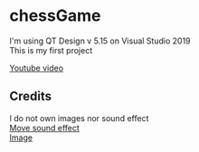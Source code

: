# chessGame
I'm using QT Design v 5.15 on Visual Studio 2019 <br />
This is my first project <br />

[Youtube video ](https://www.youtube.com/watch?v=kfmOjkVY-8U&t=9s) <br />

## Credits
I do not own images nor sound effect <br />
[Move sound effect ](https://freesound.org/people/mh2o/sounds/351518/?fbclid=IwAR3dAp7vXg3v3H9HtbJ_ofrrnP3Ph0e-U7F4SJLrY4EVfvGOYARikKIMNnI#comments) <br />
[Image](https://github.com/subeshb1/Chess)
